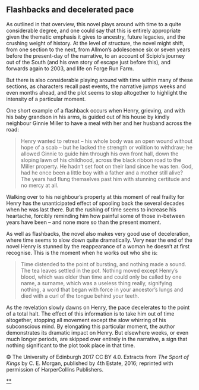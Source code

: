 ## Flashbacks and decelerated pace

As outlined in that overview, this novel plays around with time to a quite considerable degree, and one could say that this is entirely appropriate given the thematic emphasis it gives to ancestry, future legacies, and the crushing weight of history. At the level of structure, the novel might shift, from one section to the next, from Allmon’s adolescence six or seven years before the present-day of the narrative, to an account of Scipio’s journey out of the South (and his own story of escape just before this), and forwards again to 2003, and life on Forge Run Farm.

But there is also considerable playing around with time within many of these sections, as characters recall past events, the narrative jumps weeks and even months ahead, and the plot seems to stop altogether to highlight the intensity of a particular moment.

One short example of a flashback occurs when Henry, grieving, and with his baby grandson in his arms, is guided out of his house by kindly neighbour Ginnie Miller to have a meal with her and her husband across the road:

> Henry wanted to retreat – his whole body was an open wound without hope of a scab – but he lacked the strength or volition to withdraw; he allowed Ginnie to guide him through his own front hall, down the sloping lawn of his childhood, across the black ribbon road to the Miller property. He hadn’t set foot on their land since he was ten. God, had he once been a little boy with a father and a mother still alive? The years had flung themselves past him with stunning certitude and no mercy at all.

Walking over to his neighbour’s property at this moment of real frailty for Henry has the unanticipated effect of spooling back the several decades when he was last there. But the rushing of time seems to increase his heartache, forcibly reminding him how painful some of those in-between years have been – and none more so than the present moment.

As well as flashbacks, the novel also makes very good use of deceleration, where time seems to slow down quite dramatically. Very near the end of the novel Henry is stunned by the reappearance of a woman he doesn’t at first recognise. This is the moment when he works out who she is:

> Time distended to the point of bursting, and nothing made a sound. The tea leaves settled in the pot. Nothing moved except Henry’s blood, which was older than time and could only be called by one name, a surname, which was a useless thing really, signifying nothing, a word that began with force in your ancestor’s lungs and died with a curl of the tongue behind your teeth.

As the revelation slowly dawns on Henry, the pace decelerates to the point of a total halt. The effect of this information is to take him out of time altogether, stopping all movement except the slow whirring of his subconscious mind. By elongating this particular moment, the author demonstrates its dramatic impact on Henry. But elsewhere weeks, or even much longer periods, are skipped over entirely in the narrative, a sign that nothing significant to the plot took place in that time.

© The University of Edinburgh 2017 CC BY 4.0. Extracts from *The Sport of Kings* by C. E. Morgan, published by 4th Estate, 2016; reprinted with permission of HarperCollins Publishers.

[**](https://www.futurelearn.com/courses/how-to-read-a-novel/1/steps/185001#fl-comments)